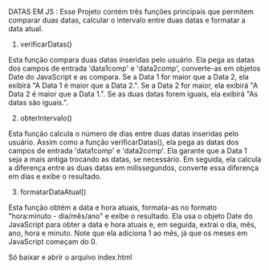 DATAS EM JS :
Esse Projeto contém três funções principais que permitem comparar duas datas, calcular o intervalo entre duas datas e formatar a data atual.

1. verificarDatas()

Esta função compara duas datas inseridas pelo usuário. Ela pega as datas dos campos de entrada 'data1comp' e 'data2comp', converte-as em objetos Date do JavaScript e as compara. Se a Data 1 for maior que a Data 2, ela exibirá "A Data 1 é maior que a Data 2.". Se a Data 2 for maior, ela exibirá "A Data 2 é maior que a Data 1.". Se as duas datas forem iguais, ela exibirá "As datas são iguais.".

2. obterIntervalo()

Esta função calcula o número de dias entre duas datas inseridas pelo usuário. Assim como a função verificarDatas(), ela pega as datas dos campos de entrada 'data1comp' e 'data2comp'. Ela garante que a Data 1 seja a mais antiga trocando as datas, se necessário. Em seguida, ela calcula a diferença entre as duas datas em milissegundos, converte essa diferença em dias e exibe o resultado.

3. formatarDataAtual()

Esta função obtém a data e hora atuais, formata-as no formato "hora:minuto - dia/mês/ano" e exibe o resultado. Ela usa o objeto Date do JavaScript para obter a data e hora atuais e, em seguida, extrai o dia, mês, ano, hora e minuto. Note que ela adiciona 1 ao mês, já que os meses em JavaScript começam do 0.

Só baixar e abrir o arquivo index.html

